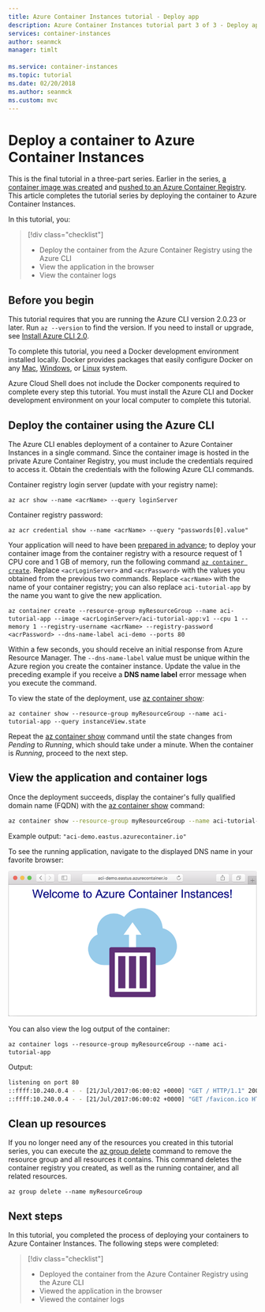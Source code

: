 ```yaml
---
title: Azure Container Instances tutorial - Deploy app
description: Azure Container Instances tutorial part 3 of 3 - Deploy application
services: container-instances
author: seanmck
manager: timlt

ms.service: container-instances
ms.topic: tutorial
ms.date: 02/20/2018
ms.author: seanmck
ms.custom: mvc
---
```


# Deploy a container to Azure Container Instances

This is the final tutorial in a three-part series. Earlier in the series, [a container image was created](container-instances-tutorial-prepare-app.md) and [pushed to an Azure Container Registry](container-instances-tutorial-prepare-acr.md). This article completes the tutorial series by deploying the container to Azure Container Instances.

In this tutorial, you:

> [!div class="checklist"]
> * Deploy the container from the Azure Container Registry using the Azure CLI
> * View the application in the browser
> * View the container logs

## Before you begin

This tutorial requires that you are running the Azure CLI version 2.0.23 or later. Run `az --version` to find the version. If you need to install or upgrade, see [Install Azure CLI 2.0][azure-cli-install].

To complete this tutorial, you need a Docker development environment installed locally. Docker provides packages that easily configure Docker on any [Mac][docker-mac], [Windows][docker-windows], or [Linux][docker-linux] system.

Azure Cloud Shell does not include the Docker components required to complete every step this tutorial. You must install the Azure CLI and Docker development environment on your local computer to complete this tutorial.

## Deploy the container using the Azure CLI

The Azure CLI enables deployment of a container to Azure Container Instances in a single command. Since the container image is hosted in the private Azure Container Registry, you must include the credentials required to access it. Obtain the credentials with the following Azure CLI commands.

Container registry login server (update with your registry name):

```azurecli
az acr show --name <acrName> --query loginServer
```

Container registry password:

```azurecli
az acr credential show --name <acrName> --query "passwords[0].value"
```

Your application will need to have
been [prepared in advance][prepare-app]; to deploy your container image from the container registry with a
resource request of 1 CPU core and 1 GB of memory, run the following
command [`az container create`][az-container-create]. Replace
`<acrLoginServer>` and `<acrPassword>` with the values you obtained
from the previous two commands. Replace `<acrName>` with the name of
your container registry; you can also replace `aci-tutorial-app` by
the name you want to give the new application.

```azurecli
az container create --resource-group myResourceGroup --name aci-tutorial-app --image <acrLoginServer>/aci-tutorial-app:v1 --cpu 1 --memory 1 --registry-username <acrName> --registry-password <acrPassword> --dns-name-label aci-demo --ports 80
```

Within a few seconds, you should receive an initial response from Azure Resource Manager. The `--dns-name-label` value must be unique within the Azure region you create the container instance. Update the value in the preceding example if you receive a **DNS name label** error message when you execute the command.

To view the state of the deployment, use [az container show][az-container-show]:

```azurecli
az container show --resource-group myResourceGroup --name aci-tutorial-app --query instanceView.state
```

Repeat the [az container show][az-container-show] command until the state changes from *Pending* to *Running*, which should take under a minute. When the container is *Running*, proceed to the next step.

## View the application and container logs

Once the deployment succeeds, display the container's fully qualified domain name (FQDN) with the [az container show][az-container-show] command:

```bash
az container show --resource-group myResourceGroup --name aci-tutorial-app --query ipAddress.fqdn
```

Example output: `"aci-demo.eastus.azurecontainer.io"`

To see the running application, navigate to the displayed DNS name in your favorite browser:

![Hello world app in the browser][aci-app-browser]

You can also view the log output of the container:

```azurecli
az container logs --resource-group myResourceGroup --name aci-tutorial-app
```

Output:

```bash
listening on port 80
::ffff:10.240.0.4 - - [21/Jul/2017:06:00:02 +0000] "GET / HTTP/1.1" 200 1663 "-" "Mozilla/5.0 (Macintosh; Intel Mac OS X 10_12_5) AppleWebKit/537.36 (KHTML, like Gecko) Chrome/59.0.3071.115 Safari/537.36"
::ffff:10.240.0.4 - - [21/Jul/2017:06:00:02 +0000] "GET /favicon.ico HTTP/1.1" 404 150 "http://13.88.176.27/" "Mozilla/5.0 (Macintosh; Intel Mac OS X 10_12_5) AppleWebKit/537.36 (KHTML, like Gecko) Chrome/59.0.3071.115 Safari/537.36"
```

## Clean up resources

If you no longer need any of the resources you created in this tutorial series, you can execute the [az group delete][az-group-delete] command to remove the resource group and all resources it contains. This command deletes the container registry you created, as well as the running container, and all related resources.

```azurecli-interactive
az group delete --name myResourceGroup
```

## Next steps

In this tutorial, you completed the process of deploying your containers to Azure Container Instances. The following steps were completed:

> [!div class="checklist"]
> * Deployed the container from the Azure Container Registry using the Azure CLI
> * Viewed the application in the browser
> * Viewed the container logs

<!-- IMAGES -->
[aci-app-browser]: ./media/container-instances-quickstart/aci-app-browser.png

<!-- LINKS - external -->
[docker-linux]: https://docs.docker.com/engine/installation/#supported-platforms
[docker-login]: https://docs.docker.com/engine/reference/commandline/login/
[docker-mac]: https://docs.docker.com/docker-for-mac/
[docker-push]: https://docs.docker.com/engine/reference/commandline/push/
[docker-tag]: https://docs.docker.com/engine/reference/commandline/tag/
[docker-windows]: https://docs.docker.com/docker-for-windows/

<!-- LINKS - internal -->
[az-container-create]: /cli/azure/container#az_container_create
[az-container-show]: /cli/azure/container#az_container_show
[az-group-delete]: /cli/azure/group#az_group_delete
[azure-cli-install]: /cli/azure/install-azure-cli
[prepare-app]: ./container-instances-tutorial-prepare-app.md
